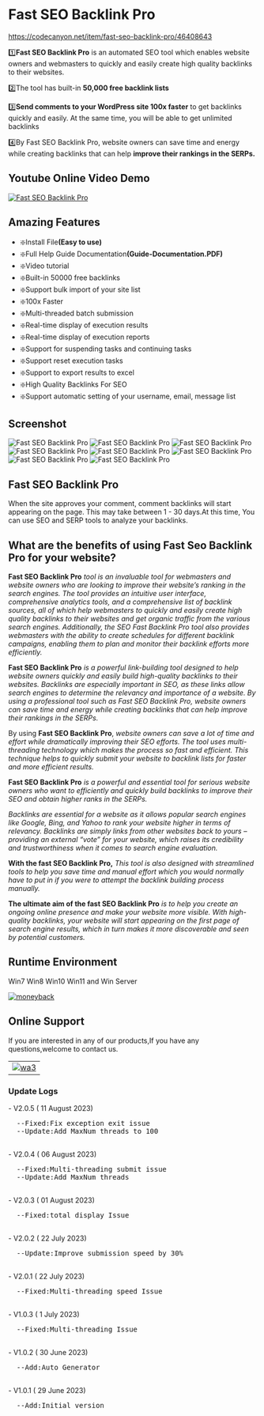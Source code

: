 # Fast SEO Backlink Pro
https://codecanyon.net/item/fast-seo-backlink-pro/46408643
<p>1️⃣<strong>Fast SEO Backlink Pro</strong> is an automated SEO tool which enables website
  owners and webmasters to quickly and easily create high quality backlinks to their websites. </P>
<p>2️⃣The tool has built-in <strong>50,000 free backlink lists</strong></P>
<p>3️⃣<strong>Send comments to your WordPress site 100x faster</strong> to get backlinks quickly and easily. 
At the same time, you will be able to get unlimited backlinks</p>
<p>4️⃣By Fast SEO Backlink Pro, website owners can save time and energy while creating backlinks that can
  help <strong>improve their rankings in the SERPs.</strong></p>

<h2><strong>Youtube Online Video Demo</strong></h2>
<a href="https://youtu.be/D9ZllDDFEH4" terget="_blank">
  <img src="https://i.ibb.co/DttWBBy/video.png" alt="Fast SEO Backlink Pro" />
</a>

<h2><strong>Amazing Features</strong></h2>
<ul>
  <li>❇️Install File<strong>(Easy to use)</strong></li>
  <li>❇️Full Help Guide Documentation<strong>(Guide-Documentation.PDF)</strong></li>
  <li>❇️Video tutorial</li>
  <li>❇️Built-in 50000 free backlinks</li>
  <li>❇️Support bulk import of your site list</li>
  <li>❇️100x Faster</li>
  <li>❇️Multi-threaded batch submission</li>
  <li>❇️Real-time display of execution results</li>
  <li>❇️Real-time display of execution reports</li>
  <li>❇️Support for suspending tasks and continuing tasks</li>
  <li>❇️Support reset execution tasks</li>
  <li>❇️Support to export results to excel</li>
  <li>❇️High Quality Backlinks For SEO</li>
  <li>❇️Support automatic setting of your username, email, message list</li>
</ul>

<h2><strong>Screenshot</strong></h2>
<img src="https://i.ibb.co/JRGxzfr/01.png" alt="Fast SEO Backlink Pro" border="0">
<img src="https://i.ibb.co/TqdVsCS/02.png" alt="Fast SEO Backlink Pro" border="0">
<img src="https://i.ibb.co/KrW6Pbg/03.png" alt="Fast SEO Backlink Pro" border="0">
<img src="https://i.ibb.co/dgLKN0r/04.png" alt="Fast SEO Backlink Pro" border="0">
<img src="https://i.ibb.co/zSvMLrr/05.png" alt="Fast SEO Backlink Pro" border="0">
<img src="https://i.ibb.co/ZJSYDcc/06.png" alt="Fast SEO Backlink Pro" border="0">
<img src="https://i.ibb.co/v38R9r8/07.png" alt="Fast SEO Backlink Pro" border="0">
<img src="https://i.ibb.co/rFBb6rd/08.png" alt="Fast SEO Backlink Pro" border="0">

<h2><strong>Fast SEO Backlink Pro</strong></h2>
<p>When the site approves your comment, comment backlinks will start appearing on the page.
  This may take between 1 - 30 days.At this time, You can use SEO and SERP tools to analyze your backlinks.</p>

<h2><strong> What are the benefits of using Fast Seo Backlink Pro for your website?</strong></h2>
<p><strong>Fast SEO Backlink Pro</strong> <i>tool is an invaluable tool for webmasters and website owners who are
  looking
  to
  improve their website’s ranking
  in the search engines. The tool provides an intuitive user interface, comprehensive analytics tools, and a
  comprehensive list of backlink
  sources, all of which help webmasters to quickly and easily create high quality backlinks to their websites and get
  organic traffic from
  the various search engines. Additionally, the SEO Fast Backlink Pro tool also provides webmasters with the ability to
  create schedules for
  different backlink campaigns, enabling them to plan and monitor their backlink efforts more efficiently.</i></p>

<p><strong>Fast SEO Backlink Pro</strong> <i>is a powerful link-building tool designed to help website owners quickly
  and
  easily build
  high-quality backlinks to their websites. Backlinks are especially important in SEO, as these links allow search
  engines to determine
  the relevancy and importance of a website. By using a professional tool such as Fast SEO Backlink Pro, website owners
  can save time and
  energy while creating backlinks that can help improve their rankings in the SERPs.</i></p>

<p>By using <strong>Fast SEO Backlink Pro</strong>, <i>website owners can save a lot of time and effort while
  dramatically
  improving their SEO efforts.
  The tool uses multi-threading technology which makes the process so fast and efficient. This technique helps to
  quickly submit your
  website to backlink lists for faster and more efficient results.</i></p>

<p><strong>Fast SEO Backlink Pro</strong> <i>is a powerful and essential tool for serious website owners who want to efficiently and
  quickly
  build backlinks
  to improve their SEO and obtain higher ranks in the SERPs.</i></p>


<p><i>Backlinks are essential for a website as it allows popular search engines like Google, Bing, and Yahoo to rank
  your
  website higher in
  terms of relevancy. Backlinks are simply links from other websites back to yours – providing an external “vote” for
  your website, which
  raises its credibility and trustworthiness when it comes to search engine evaluation.</i></p>

<p><strong>With the fast SEO Backlink Pro,</strong> <i>This tool is also designed with streamlined tools to help you
  save time and manual
  effort which you
  would normally have to put in if you were to attempt the backlink building process manually.</i></p>

<p><strong>The ultimate aim of the fast SEO Backlink Pro</strong> <i>is to help you create an ongoing online presence
  and make your website
  more visible.
  With high-quality backlinks, your website will start appearing on the first page of search engine results, which in
  turn makes
  it more discoverable and seen by potential customers.</i></p>

<h2><strong>Runtime Environment</strong></h2>
<p>Win7 Win8 Win10 Win11 and Win Server<p>

  <a href="https://api.whatsapp.com/send?phone=17013356861" rel="nofollow">
    <img src="https://i.ibb.co/DYj2bfs/resell.png" alt="moneyback" />
  </a>

<h2><strong>Online Support</strong></h2>
<p>If you are interested in any of our products,If you have any questions,welcome to contact us.</p>
<table>
  <tr>
    <td>
      <a href="https://api.whatsapp.com/send/?phone=17013356861" rel="nofollow">
       <img src="https://i.ibb.co/1TSWd6q/wa3.png" alt="wa3" border="0">
    </a>
    </td>
  </tr>
</table>


<h3><strong>Update Logs</strong></h3>
- V2.0.5 ( 11 August 2023)
<pre>
  --Fixed:Fix exception exit issue
  --Update:Add MaxNum threads to 100
 </pre>
- V2.0.4 ( 06 August 2023)
<pre>
  --Fixed:Multi-threading submit issue
  --Update:Add MaxNum threads
 </pre>
- V2.0.3 ( 01 August 2023)
<pre>
  --Fixed:total display Issue
 </pre>
- V2.0.2 ( 22 July 2023)
<pre>
  --Update:Improve submission speed by 30%
 </pre>
- V2.0.1 ( 22 July 2023)
<pre>
  --Fixed:Multi-threading speed Issue
 </pre>
- V1.0.3 ( 1 July 2023)
<pre>
  --Fixed:Multi-threading Issue
 </pre>
- V1.0.2 ( 30 June 2023)
<pre>
  --Add:Auto Generator 
 </pre>
- V1.0.1 ( 29 June 2023)
<pre>
  --Add:Initial version
 </pre>


 


